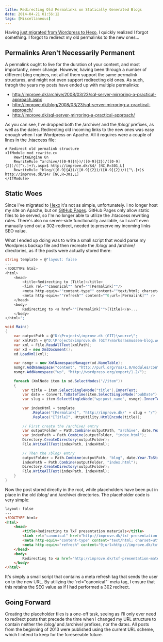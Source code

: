 ```yaml
---
title: Redirecting Old Permalinks on Statically Generated Blogs
date: 2014-04-21 01:56:12
tags: [Miscellaneous]
---
```

Having [just migrated from Wordpress to Hexo](/migrating-from-wordpress-to-hexo/), I quickly realized I forgot something. I forgot to redirect my old permalinks to the new ones...

## Permalinks Aren't Necessarily Permanent
A permalink ought to live for the duration of your content, and most importantly, never change. However, having been through a number of different blog engines, not all of them support the same permalink structures, and might not even support redirecting old ones. As such, throgh the years my posts have ended up with multiple permalinks:

* http://improve.dk/archive/2008/03/23/sql-server-mirroring-a-practical-approach.aspx
* http://improve.dk/blog/2008/03/23/sql-server-mirroring-a-practical-approach/
* http://improve.dk/sql-server-mirroring-a-practical-approach/

As you can see, I've dropped both the /archive/ and the /blog/ prefixes, as well as the dates. Redirecting old incoming links to the new ones was easy enough when I ran Wordpress on Apache. All it requires were a couple of lines in the .htaccess file:

```
# Redirect old permalink structure
<IfModule mod_rewrite.c>
	RewriteEngine On
	RewriteRule ^archive/([0-9]{4})/([0-9]{2})/([0-9]{2})/([^\.]+)\.aspx$ http://improve.dk/$4/ [NC,R=301,L]
	RewriteRule ^blog/([0-9]{4})/([0-9]{2})/([0-9]{2})/([^\.]+)$ http://improve.dk/$4/ [NC,R=301,L]
</IfModule>
```

## Static Woes
Since I've migrated to [Hexo](http://hexo.io) it's not as simple, unfortunately. I no longer host my site on Apache, but on [GitHub Pages](https://pages.github.com/). GitHub Pages only allow static files to be served, so I'm no longer able to utilize the .htaccess rewriting rules. There's also no server-side functionality available, so I can't even manually send out a 302-redirect, needed to preserve my incoming links SEO value.

What I ended up doing was to write a small script that would parse my Wordpress backup file and then recreate the /blog/ and /archive/ directories, as if the posts were actually stored there:

```csharp
string template = @"layout: false
---
<!DOCTYPE html>
<html>
	<head>
		<title>Redirecting to [Title]</title>
  		<link rel=""canonical"" href=""[Permalink]""/>
		<meta http-equiv=""content-type"" content=""text/html; charset=utf-8"" />
		<meta http-equiv=""refresh"" content=""0;url=[Permalink]"" />
	</head>
	<body>
		Redirecting to <a href=""[Permalink]"">[Title]</a>...
	</body>
</html>";

void Main()
{
	var outputPath = @"D:\Projects\improve.dk (GIT)\source\";
	var xmlPath = @"D:\Projects\improve.dk (GIT)\marksrasmussen-blog.wordpress.2014-03-08.xml";
	var xml = File.ReadAllText(xmlPath);
	var xd = new XmlDocument();
	xd.LoadXml(xml);
	
	var nsmgr = new XmlNamespaceManager(xd.NameTable);
	nsmgr.AddNamespace("content", "http://purl.org/rss/1.0/modules/content/");
	nsmgr.AddNamespace("wp", "http://wordpress.org/export/1.2/");
	
	foreach (XmlNode item in xd.SelectNodes("//item"))
	{
		var title = item.SelectSingleNode("title").InnerText;
		var date = Convert.ToDateTime(item.SelectSingleNode("pubDate").InnerText);
		var slug = item.SelectSingleNode("wp:post_name", nsmgr).InnerText;
		
		var indexHtml = template
			.Replace("[Permalink]", "http://improve.dk/" + slug + "/")
			.Replace("[Title]", HttpUtility.HtmlEncode(title));
		
		// First create the /archive/ entry
		var outputFolder = Path.Combine(outputPath, "archive", date.Year.ToString(), date.Month.ToString().PadLeft(2, '0'), date.Day.ToString().PadLeft(2, '0'), slug + ".aspx");
		var indexPath = Path.Combine(outputFolder, "index.html");
		Directory.CreateDirectory(outputFolder);
		File.WriteAllText(indexPath, indexHtml);
		
		// Then the /blog/ entry
		outputFolder = Path.Combine(outputPath, "blog", date.Year.ToString(), date.Month.ToString().PadLeft(2, '0'), date.Day.ToString().PadLeft(2, '0'), slug);
		indexPath = Path.Combine(outputFolder, "index.html");
		Directory.CreateDirectory(outputFolder);
		File.WriteAllText(indexPath, indexHtml);
	}
}
```

Now the post stored directly in the root, while placeholders have been put in place in the old /blog/ and /archive/ directories. The placeholder code is very simple:

```html
layout: false
---
<!DOCTYPE html>
<html>
	<head>
		<title>Redirecting to TxF presentation materials</title>
  		<link rel="canonical" href="http://improve.dk/txf-presentation-materials/"/>
		<meta http-equiv="content-type" content="text/html; charset=utf-8" />
		<meta http-equiv="refresh" content="0;url=http://improve.dk/txf-presentation-materials/" />
	</head>
	<body>
		Redirecting to <a href="http://improve.dk/txf-presentation-materials/">TxF presentation materials</a>...
	</body>
</html>
```

It's simply a small script that contains a meta refresh tag that sends the user on to the new URL. By utilizing the ´rel="canonical"` meta tag, I ensure that this retains the SEO value as if I had performed a 302 redirect.

## Going Forward
Creating the placeholder files is a one-off task, seeing as I'll only ever need to redirect posts that precede the time when I changed my URL structure to contain neither the /blog/ and /archive/ prefixes, nor the dates. All posts from the beginning of 2013 were published using the current URL scheme, which I intend to keep for the foreseeable future.